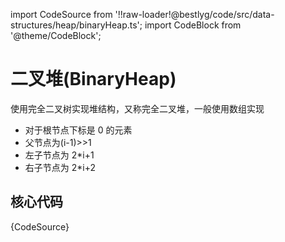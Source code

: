 import CodeSource from '!!raw-loader!@bestlyg/code/src/data-structures/heap/binaryHeap.ts';
import CodeBlock from '@theme/CodeBlock';

# 二叉堆(BinaryHeap)

使用完全二叉树实现堆结构，又称完全二叉堆，一般使用数组实现

- 对于根节点下标是 0 的元素
- 父节点为(i-1)>>1
- 左子节点为 2\*i+1
- 右子节点为 2\*i+2



## 核心代码

<CodeBlock language="tsx">{CodeSource}</CodeBlock>